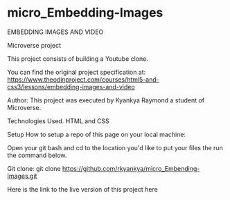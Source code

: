 # micro_Embedding-Images
EMBEDDING IMAGES AND VIDEO

Microverse project

This project consists of building a Youtube clone.

You can find the original project specification at:
<https://www.theodinproject.com/courses/html5-and-css3/lessons/embedding-images-and-video>

Author:
This project was executed by Kyankya Raymond a student of Microverse.

Technologies Used.
HTML and CSS

Setup
How to setup a repo of this page on your local machine:

Open your git bash and cd to the location you'd like to put your files the run the command below.

Git clone: git clone <https://github.com/rkyankya/micro_Embending-Images.git>

Here is the link to the live version of this project here

